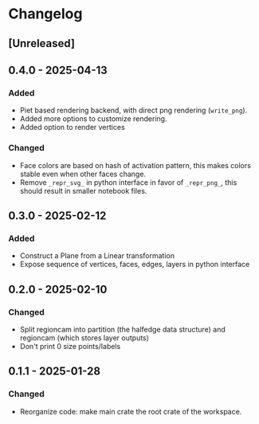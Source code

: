 # Changelog

## [Unreleased]

## 0.4.0 - 2025-04-13

### Added

* Piet based rendering backend, with direct png rendering (`write_png`).
* Added more options to customize rendering.
* Added option to render vertices

### Changed

* Face colors are based on hash of activation pattern, this makes colors stable even when other faces change.
* Remove `_repr_svg_` in python interface in favor of `_repr_png_`, this should result in smaller notebook files.

## 0.3.0 - 2025-02-12

### Added

* Construct a Plane from a Linear transformation
* Expose sequence of vertices, faces, edges, layers in python interface

## 0.2.0 - 2025-02-10

### Changed

* Split regioncam into partition (the halfedge data structure) and regioncam (which stores layer outputs)
* Don't print 0 size points/labels

## 0.1.1 - 2025-01-28

### Changed

* Reorganize code: make main crate the root crate of the workspace.